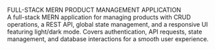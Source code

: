 FULL-STACK MERN PRODUCT MANAGEMENT APPLICATION  
A full-stack MERN application for managing products with CRUD operations, a REST API, global state 
management, and a responsive UI featuring light/dark mode. Covers authentication, API requests, state 
management, and database interactions for a smooth user experience. 
